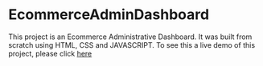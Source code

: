 # EcommerceAdminDashboard
This project is an Ecommerce Administrative Dashboard. It was built from scratch using HTML, CSS and JAVASCRIPT.
To see this a live demo of this project, please click [here](https://immanuel5015.github.io/EcommerceAdminDashboard/ecommerce.html)
